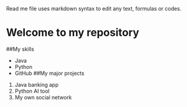 Read me file uses markdown syntax to edit any text, formulas or codes. 

# Welcome to my repository
##My skills 
- Java
- Python
- GitHub
##My major projects
1. Java banking app
2. Python AI tool
3. My own social network

